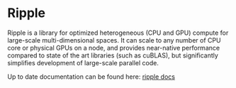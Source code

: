 # Ripple

Ripple is a library for optimized heterogeneous (CPU and GPU) compute for 
large-scale multi-dimensional spaces. It can scale to any number of CPU core
or physical GPUs on a node, and provides near-native performance compared to
state of the art libraries (such as cuBLAS), but significantly simplifies
development of large-scale parallel code.

Up to date documentation can be found here: [ripple docs](https://robclu.github.io/ripple_docs/)

